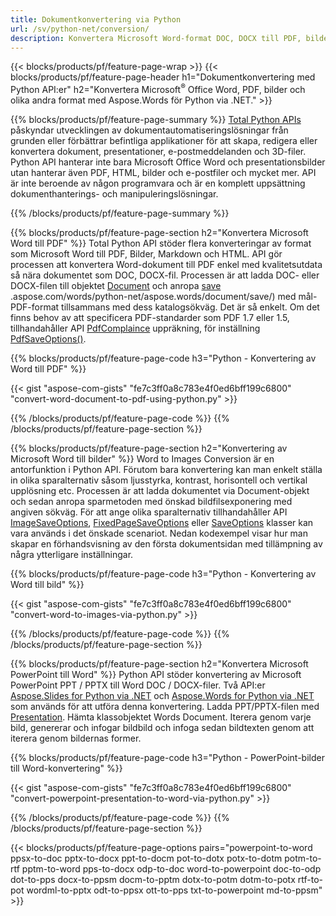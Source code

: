 ```yaml
---
title: Dokumentkonvertering via Python 
url: /sv/python-net/conversion/
description: Konvertera Microsoft Word-format DOC, DOCX till PDF, bilder och mer samt presentationsbilder, e-postmeddelanden och 3D-bilder bara några rader Python-kod.
---
```


{{< blocks/products/pf/feature-page-wrap >}}
{{< blocks/products/pf/feature-page-header h1="Dokumentkonvertering med Python API:er" h2="Konvertera Microsoft<sup>&reg;</sup> Office Word, PDF, bilder och olika andra format med Aspose.Words för Python via .NET." >}}

{{% blocks/products/pf/feature-page-summary %}}
[Total Python APIs](https://products.aspose.com/total/python-net/) påskyndar utvecklingen av dokumentautomatiseringslösningar från grunden eller förbättrar befintliga applikationer för att skapa, redigera eller konvertera dokument, presentationer, e-postmeddelanden och 3D-filer. Python API hanterar inte bara Microsoft Office Word och presentationsbilder utan hanterar även PDF, HTML, bilder och e-postfiler och mycket mer. API är inte beroende av någon programvara och är en komplett uppsättning dokumenthanterings- och manipuleringslösningar.

{{% /blocks/products/pf/feature-page-summary  %}}

{{% blocks/products/pf/feature-page-section  h2="Konvertera Microsoft Word till PDF" %}}
Total Python API stöder flera konverteringar av format som Microsoft Word till PDF, Bilder, Markdown och HTML. API gör processen att konvertera Word-dokument till PDF enkel med kvalitetsutdata så nära dokumentet som DOC, DOCX-fil. Processen är att ladda DOC- eller DOCX-filen till objektet [Document](https://reference.aspose.com/words/python-net/aspose.words/document/) och anropa [save](https://reference) .aspose.com/words/python-net/aspose.words/document/save/) med mål-PDF-format tillsammans med dess katalogsökväg. Det är så enkelt. Om det finns behov av att specificera PDF-standarder som PDF 1.7 eller 1.5, tillhandahåller API [PdfComplaince](https://reference.aspose.com/words/python-net/aspose.words.saving/pdfcompliance/) uppräkning, för inställning [PdfSaveOptions()](https://reference.aspose.com/words/python-net/aspose.words.saving/pdfsaveoptions/). 

{{% blocks/products/pf/feature-page-code h3="Python - Konvertering av Word till PDF" %}}

{{< gist "aspose-com-gists" "fe7c3ff0a8c783e4f0ed6bff199c6800" "convert-word-document-to-pdf-using-python.py" >}}

{{% /blocks/products/pf/feature-page-code  %}}
{{% /blocks/products/pf/feature-page-section %}}

{{% blocks/products/pf/feature-page-section  h2="Konvertering av Microsoft Word till bilder" %}}
Word to Images Conversion är en antorfunktion i Python API. Förutom bara konvertering kan man enkelt ställa in olika sparalternativ såsom ljusstyrka, kontrast, horisontell och vertikal upplösning etc. Processen är att ladda dokumentet via Document-objekt och sedan anropa sparmetoden med önskad bildfilsexponering med angiven sökväg. För att ange olika sparalternativ tillhandahåller API [ImageSaveOptions](https://reference.aspose.com/words/python-net/aspose.words.saving/imagesaveoptions/), [FixedPageSaveOptions](https://reference.aspose.com/words/python-net/aspose.words.saving/fixedpagesaveoptions/) eller [SaveOptions](https://reference.aspose.com/words/python-net/aspose.words.saving/saveoptions/) klasser kan vara används i det önskade scenariot. Nedan kodexempel visar hur man skapar en förhandsvisning av den första dokumentsidan med tillämpning av några ytterligare inställningar.

{{% blocks/products/pf/feature-page-code h3="Python - Konvertering av Word till bild" %}}

{{< gist "aspose-com-gists" "fe7c3ff0a8c783e4f0ed6bff199c6800" "convert-word-to-images-via-python.py" >}}

{{% /blocks/products/pf/feature-page-code  %}}
{{% /blocks/products/pf/feature-page-section %}}

{{% blocks/products/pf/feature-page-section  h2="Konvertera Microsoft PowerPoint till Word" %}}
Python API stöder konvertering av Microsoft PowerPoint PPT / PPTX till Word DOC / DOCX-filer. Två API:er [Aspose.Slides for Python via .NET](https://products.aspose.com/slides/python-net/) och [Aspose.Words for Python via .NET](https://products.aspose.com/words/python-net/) som används för att utföra denna konvertering. Ladda PPT/PPTX-filen med [Presentation](https://reference.aspose.com/slides/python-net/aspose.slides/presentation/). Hämta klassobjektet Words Document. Iterera genom varje bild, genererar och infogar bildbild och infoga sedan bildtexten genom att iterera genom bildernas former.

{{% blocks/products/pf/feature-page-code h3="Python - PowerPoint-bilder till Word-konvertering" %}}

{{< gist "aspose-com-gists" "fe7c3ff0a8c783e4f0ed6bff199c6800" "convert-powerpoint-presentation-to-word-via-python.py" >}}


{{% /blocks/products/pf/feature-page-code  %}}
{{% /blocks/products/pf/feature-page-section %}}


{{< blocks/products/pf/feature-page-options pairs="powerpoint-to-word ppsx-to-doc pptx-to-docx ppt-to-docm pot-to-dotx potx-to-dotm potm-to-rtf pptm-to-word pps-to-docx odp-to-doc word-to-powerpoint doc-to-odp dot-to-pps docx-to-ppsm docm-to-pptm dotx-to-potm dotm-to-potx rtf-to-pot wordml-to-pptx odt-to-ppsx ott-to-pps txt-to-powerpoint md-to-ppsm" >}}